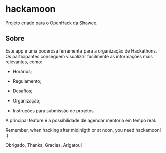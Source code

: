# hackamoon

Projeto criado para o OpenHack da Shawee.

## Sobre

Este app é uma poderosa ferramenta para a organização de Hackathons.
Os participantes conseguem visualizar facilmente as informações mais relevantes, como:

- Horários;

- Regulamento;

- Desafios;

- Organização;

- Instruções para submissão de projetos.

A principal feature é a possibilidade de agendar mentoria em tempo real.

Remember, when hacking after midinigth or at noon, you need hackamoon! :)

Obrigado, Thanks, Gracias, Arigatou!
